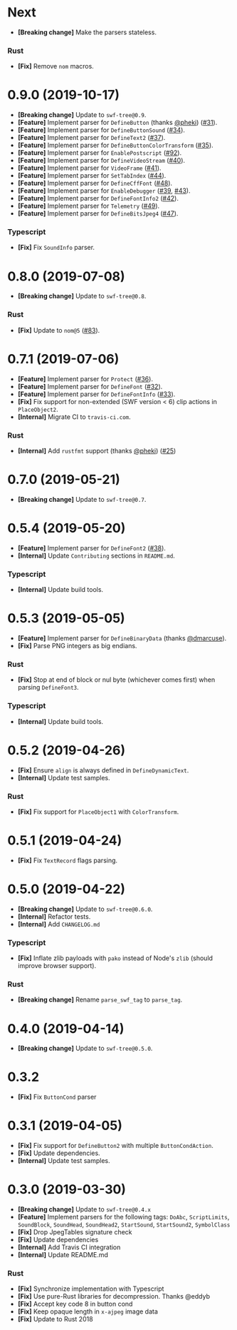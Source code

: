 # Next

- **[Breaking change]** Make the parsers stateless.

### Rust

- **[Fix]** Remove `nom` macros.

# 0.9.0 (2019-10-17)

- **[Breaking change]** Update to `swf-tree@0.9`.
- **[Feature]** Implement parser for `DefineButton` (thanks [@pheki](https://github.com/pheki)) ([#31](https://github.com/open-flash/swf-parser/issues/31)).
- **[Feature]** Implement parser for `DefineButtonSound` ([#34](https://github.com/open-flash/swf-parser/issues/34)).
- **[Feature]** Implement parser for `DefineText2` ([#37](https://github.com/open-flash/swf-parser/issues/37)).
- **[Feature]** Implement parser for `DefineButtonColorTransform` ([#35](https://github.com/open-flash/swf-parser/issues/35)).
- **[Feature]** Implement parser for `EnablePostscript` ([#92](https://github.com/open-flash/swf-parser/issues/92)).
- **[Feature]** Implement parser for `DefineVideoStream` ([#40](https://github.com/open-flash/swf-parser/issues/40)).
- **[Feature]** Implement parser for `VideoFrame` ([#41](https://github.com/open-flash/swf-parser/issues/41)).
- **[Feature]** Implement parser for `SetTabIndex` ([#44](https://github.com/open-flash/swf-parser/issues/44)).
- **[Feature]** Implement parser for `DefineCffFont` ([#48](https://github.com/open-flash/swf-parser/issues/48)).
- **[Feature]** Implement parser for `EnableDebugger` ([#39](https://github.com/open-flash/swf-parser/issues/39), [#43](https://github.com/open-flash/swf-parser/issues/43)).
- **[Feature]** Implement parser for `DefineFontInfo2` ([#42](https://github.com/open-flash/swf-parser/issues/42)).
- **[Feature]** Implement parser for `Telemetry` ([#49](https://github.com/open-flash/swf-parser/issues/49)).
- **[Feature]** Implement parser for `DefineBitsJpeg4` ([#47](https://github.com/open-flash/swf-parser/issues/47)).

### Typescript

- **[Fix]** Fix `SoundInfo` parser.

# 0.8.0 (2019-07-08)

- **[Breaking change]** Update to `swf-tree@0.8`.

### Rust

- **[Fix]** Update to `nom@5` ([#83](https://github.com/open-flash/swf-parser/issues/83)).

# 0.7.1 (2019-07-06)

- **[Feature]** Implement parser for `Protect` ([#36](https://github.com/open-flash/swf-parser/issues/36)).
- **[Feature]** Implement parser for `DefineFont` ([#32](https://github.com/open-flash/swf-parser/issues/32)).
- **[Feature]** Implement parser for `DefineFontInfo` ([#33](https://github.com/open-flash/swf-parser/issues/33)).
- **[Fix]** Fix support for non-extended (SWF version < 6) clip actions in `PlaceObject2`.
- **[Internal]** Migrate CI to `travis-ci.com`.

### Rust

- **[Internal]** Add `rustfmt` support (thanks [@pheki](https://github.com/pheki)) ([#25](https://github.com/open-flash/swf-parser/issues/25))

# 0.7.0 (2019-05-21)

- **[Breaking change]** Update to `swf-tree@0.7`.

# 0.5.4 (2019-05-20)

- **[Feature]** Implement parser for `DefineFont2` ([#38](https://github.com/open-flash/swf-parser/issues/38)).
- **[Internal]** Update `Contributing` sections in `README.md`. 

### Typescript

- **[Internal]** Update build tools.

# 0.5.3 (2019-05-05)

- **[Feature]** Implement parser for `DefineBinaryData` (thanks [@dmarcuse](https://github.com/dmarcuse)).
- **[Fix]** Parse PNG integers as big endians.

### Rust

- **[Fix]** Stop at end of block or nul byte (whichever comes first) when parsing `DefineFont3`.

### Typescript

- **[Internal]** Update build tools.

# 0.5.2 (2019-04-26)

- **[Fix]** Ensure `align` is always defined in `DefineDynamicText`.
- **[Internal]** Update test samples.

### Rust

- **[Fix]** Fix support for `PlaceObject1` with `ColorTransform`.

# 0.5.1 (2019-04-24)

- **[Fix]** Fix `TextRecord` flags parsing.

# 0.5.0 (2019-04-22)

- **[Breaking change]** Update to `swf-tree@0.6.0`.
- **[Internal]** Refactor tests.
- **[Internal]** Add `CHANGELOG.md`

### Typescript

- **[Fix]** Inflate zlib payloads with `pako` instead of Node's `zlib` (should improve browser support).

### Rust

- **[Breaking change]** Rename `parse_swf_tag` to `parse_tag`.

# 0.4.0 (2019-04-14)

- **[Breaking change]** Update to `swf-tree@0.5.0`.

# 0.3.2

- **[Fix]** Fix `ButtonCond` parser

# 0.3.1 (2019-04-05)

- **[Fix]** Fix support for `DefineButton2` with multiple `ButtonCondAction`.
- **[Fix]** Update dependencies.
- **[Internal]** Update test samples.

# 0.3.0 (2019-03-30)

- **[Breaking change]** Update to `swf-tree@0.4.x`
- **[Feature]** Implement parsers for the following tags: `DoAbc`, `ScriptLimits`, `SoundBlock`, `SoundHead`, `SoundHead2`, `StartSound`, `StartSound2`, `SymbolClass`
- **[Fix]** Drop JpegTables signature check
- **[Fix]** Update dependencies
- **[Internal]** Add Travis CI integration
- **[Internal]** Update README.md

### Rust

- **[Fix]** Synchronize implementation with Typescript
- **[Fix]** Use pure-Rust libraries for decompression. Thanks @eddyb
- **[Fix]** Accept key code 8 in button cond
- **[Fix]** Keep opaque length in `x-ajpeg` image data
- **[Fix]** Update to Rust 2018

